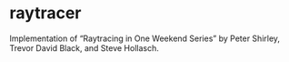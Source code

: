 # raytracer
Implementation of “Raytracing in One Weekend Series” by Peter Shirley, Trevor David Black, and Steve Hollasch.
